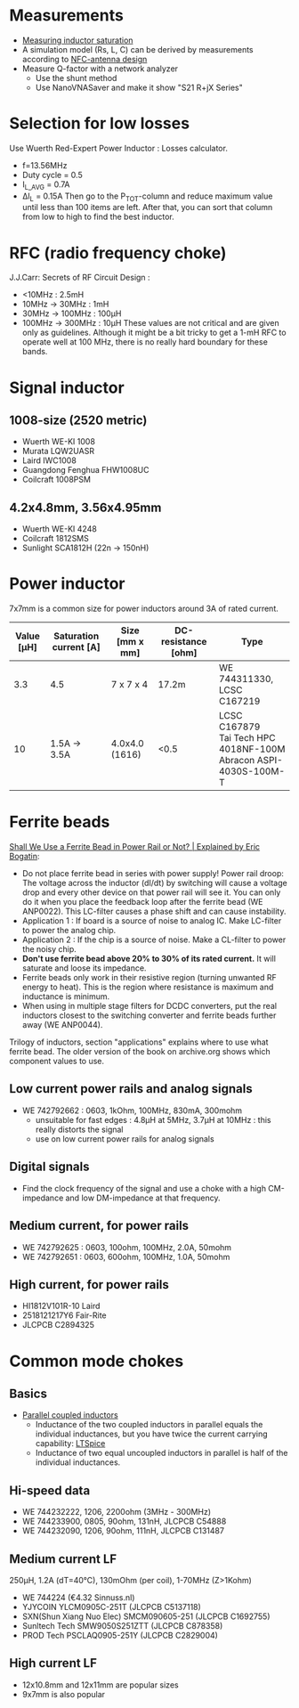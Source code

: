 # Measurements
* [Measuring inductor saturation](http://www.vk2zay.net/article/200)
* A simulation model (Rs, L, C) can be derived by measurements according to [NFC-antenna design](../circuits/NFC-antenna_design/NFC-impedance-matching.ipynb)
* Measure Q-factor with a network analyzer
  * Use the shunt method
  * Use NanoVNASaver and make it show "S21 R+jX Series"

# Selection for low losses
Use Wuerth Red-Expert Power Inductor : Losses calculator.
* f=13.56MHz
* Duty cycle = 0.5
* I<sub>L_AVG</sub> = 0.7A
* ΔI<sub>L</sub> = 0.15A
Then go to the P<sub>TOT</sub>-column and reduce maximum value until less than 100 items are left.  After that, you can sort that column from low to high to find the best inductor.

# RFC (radio frequency choke)
J.J.Carr: Secrets of RF Circuit Design :
* <10MHz : 2.5mH
* 10MHz -> 30MHz : 1mH
* 30MHz -> 100MHz : 100µH
* 100MHz -> 300MHz : 10µH
These values are not critical and are given only as guidelines. Although it might be a bit tricky to get a 1-mH RFC to operate well at 100 MHz, there is no really hard boundary for these bands.

# Signal inductor
## 1008-size (2520 metric)
* Wuerth WE-KI 1008
* Murata LQW2UASR
* Laird IWC1008
* Guangdong Fenghua FHW1008UC
* Coilcraft 1008PSM

## 4.2x4.8mm, 3.56x4.95mm
* Wuerth WE-KI 4248
* Coilcraft 1812SMS
* Sunlight SCA1812H (22n -> 150nH)


# Power inductor
7x7mm is a common size for power inductors around 3A of rated current.

| Value [µH] | Saturation current [A] | Size [mm x mm] | DC-resistance [ohm] | Type |
|------------|--------------------|------|---------------|------|
| 3.3 | 4.5 | 7 x 7 x 4 | 17.2m | WE 744311330, LCSC C167219 |
| 10 | 1.5A -> 3.5A | 4.0x4.0 (1616) | <0.5 | LCSC C167879 <br/>Tai Tech HPC 4018NF-100M<br/>Abracon ASPI-4030S-100M-T |

# Ferrite beads
[Shall We Use a Ferrite Bead in Power Rail or Not? | Explained by Eric Bogatin](https://youtu.be/HaLMjVkKYMw?t=267):
  * Do not place ferrite bead in series with power supply!  Power rail droop: The voltage across the inductor (dI/dt) by switching will cause a voltage drop and every other device on that power rail will see it.  You can only do it when you place the feedback loop after the ferrite bead (WE ANP0022).  This LC-filter causes a phase shift and can cause instability.
  * Application 1 : If board is a source of noise to analog IC.  Make LC-filter to power the analog chip.
  * Application 2 : If the chip is a source of noise.  Make a CL-filter to power the noisy chip.
  * **Don't use ferrite bead above 20% to 30% of its rated current.**  It will saturate and loose its impedance.
  * Ferrite beads only work in their resistive region (turning unwanted RF energy to heat).  This is the region where resistance is maximum and inductance is minimum.
  * When using in multiple stage filters for DCDC converters, put the real inductors closest to the switching converter and ferrite beads further away (WE ANP0044).

Trilogy of inductors, section "applications" explains where to use what ferrite bead.  The older version of the book on archive.org shows which component values to use.

## Low current power rails and analog signals
* WE 742792662 : 0603, 1kOhm, 100MHz, 830mA, 300mohm
  * unsuitable for fast edges : 4.8µH at 5MHz, 3.7µH at 10MHz : this really distorts the signal
  * use on low current power rails for analog signals

## Digital signals
* Find the clock frequency of the signal and use a choke with a high CM-impedance and low DM-impedance at that frequency.

## Medium current, for power rails
* WE 742792625 : 0603, 100ohm, 100MHz, 2.0A, 50mohm
* WE 742792651 : 0603, 600ohm, 100MHz, 1.0A, 50mohm

## High current, for power rails
* HI1812V101R-10 Laird
* 2518121217Y6 Fair-Rite
* JLCPCB C2894325

# Common mode chokes
## Basics
* [Parallel coupled inductors](https://www.translatorscafe.com/unit-converter/en-US/calculator/mutual-inductance-parallel/)
  * Inductance of the two coupled inductors in parallel equals the individual inductances, but you have twice the current carrying capability: [LTSpice](../circuits/CM-choke/coupledInductors.asc)
  * Inductance of two equal uncoupled inductors in parallel is half of the individual inductances.

## Hi-speed data
* WE 744232222, 1206, 2200ohm (3MHz - 300MHz)
* WE 744233900, 0805, 90ohm, 131nH, JLCPCB C54888
* WE 744232090, 1206, 90ohm, 111nH, JLCPCB C131487

## Medium current LF
250µH, 1.2A (dT=40°C), 130mOhm (per coil), 1-70MHz (Z>1Kohm)

* WE 744224 (€4.32 Sinnuss.nl)
* YJYCOIN YLCM0905C-251T (JLCPCB C5137118)
* SXN(Shun Xiang Nuo Elec) SMCM090605-251 (JLCPCB C1692755)
* Sunltech Tech SMW9050S251ZTT (JLCPCB C878358)
* PROD Tech PSCLAQ0905-251Y (JLCPCB C2829004)

## High current LF
* 12x10.8mm and 12x11mm are popular sizes
* 9x7mm is also popular